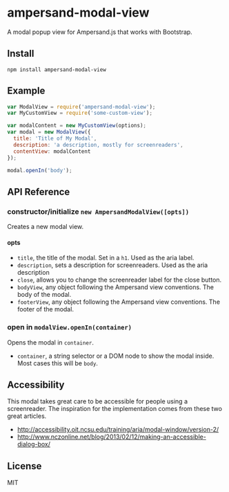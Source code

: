 # ampersand-modal-view

A modal popup view for Ampersand.js that works with Bootstrap.

## Install

`npm install ampersand-modal-view`

## Example

```javascript
var ModalView = require('ampersand-modal-view');
var MyCustomView = require('some-custom-view');

var modalContent = new MyCustomView(options);
var modal = new ModalView({
  title: 'Title of My Modal',
  description: 'a description, mostly for screenreaders',
  contentView: modalContent
});

modal.openIn('body');
```

## API Reference

### constructor/initialize `new AmpersandModalView([opts])`

Creates a new modal view.

#### opts

* `title`, the title of the modal. Set in a `h1`. Used as the aria label.
* `description`, sets a description for screenreaders. Used as the aria description
* `close`, allows you to change the screenreader label for the close button.
* `bodyView`, any object following the Ampersand view conventions. The body of the modal.
* `footerView`, any object following the Ampersand view conventions. The footer of the modal.

### open in `modalView.openIn(container)`

Opens the modal in `container`.

* `container`, a string selector or a DOM node to show the modal inside. Most
cases this will be `body`.

## Accessibility

This modal takes great care to be accessible for people using a screenreader.
The inspiration for the implementation comes from these two great articles.

* http://accessibility.oit.ncsu.edu/training/aria/modal-window/version-2/
* http://www.nczonline.net/blog/2013/02/12/making-an-accessible-dialog-box/

## License

MIT
